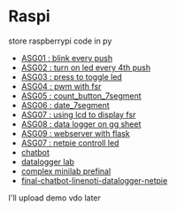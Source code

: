 # Raspi
store raspberrypi code in py

- [ASG01 : blink every push](./asg01_blink)
- [ASG02 : turn on led every 4th push](./asg02_toggle_by_count)
- [ASG03 : press to toggle led](./asg03_press_and_toggle)
- [ASG04 : pwm with fsr](./asg04_pwm_fsr)
- [ASG05 : count_button_7segment](./asg05_Count_button_7segment)
- [ASG06 : date_7segment](./asg06_date_7seg)
- [ASG07 : using lcd to display fsr](./asg07)
- [ASG08 : data logger on gg sheet](./asg08-datalogger)
- [ASG09 : webserver with flask](./asg09_lab-webserver)
- [ASG07 : netpie controll led](./asg10_netpie)
- [chatbot](./chatbot)
- [datalogger lab](./asg-minitest-datalogger)
- [complex minilab prefinal](./asg-minilab)
- [final-chatbot-linenoti-datalogger-netpie](./final)

I'll upload demo vdo later